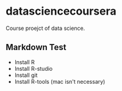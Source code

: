 # datasciencecoursera
Course proejct of data science.

## Markdown Test

* Install R
* Install R-studio
* Install git
* Install R-tools (mac isn't necessary)
